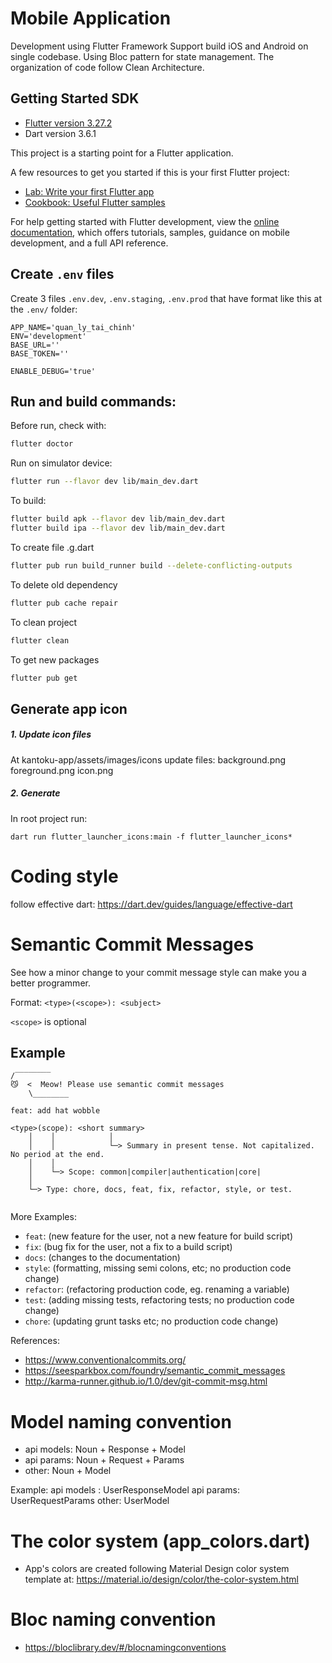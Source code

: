 # Mobile Application

Development using Flutter Framework
Support build iOS and Android on single codebase.
Using Bloc pattern for state management.
The organization of code follow Clean Architecture.

## Getting Started SDK

- [Flutter version 3.27.2](https://flutter.dev/docs/development/tools/sdk/releases)
- Dart version 3.6.1

This project is a starting point for a Flutter application.

A few resources to get you started if this is your first Flutter project:

- [Lab: Write your first Flutter app](https://docs.flutter.dev/get-started/codelab)
- [Cookbook: Useful Flutter samples](https://docs.flutter.dev/cookbook)

For help getting started with Flutter development, view the
[online documentation](https://docs.flutter.dev/), which offers tutorials,
samples, guidance on mobile development, and a full API reference.

## Create `.env` files

Create 3 files `.env.dev`, `.env.staging`, `.env.prod` that have format like this at the `.env/` folder:

```
APP_NAME='quan_ly_tai_chinh'
ENV='development'
BASE_URL=''
BASE_TOKEN=''

ENABLE_DEBUG='true'
```

## Run and build commands:

Before run, check with:

```sh
flutter doctor
```

Run on simulator device:

```sh
flutter run --flavor dev lib/main_dev.dart
```

To build:

```sh
flutter build apk --flavor dev lib/main_dev.dart
flutter build ipa --flavor dev lib/main_dev.dart
```

To create file .g.dart

```sh
flutter pub run build_runner build --delete-conflicting-outputs
```

To delete old dependency

```sh
flutter pub cache repair
```

To clean project

```sh
flutter clean
```

To get new packages

```sh
flutter pub get
```

## Generate app icon

##### 1. Update icon files

At kantoku-app/assets/images/icons update files:
background.png
foreground.png
icon.png

##### 2. Generate

In root project run:

```
dart run flutter_launcher_icons:main -f flutter_launcher_icons*
```

# Coding style

follow effective dart: https://dart.dev/guides/language/effective-dart

# Semantic Commit Messages

See how a minor change to your commit message style can make you a better programmer.

Format: `<type>(<scope>): <subject>`

`<scope>` is optional

## Example

```
/‾‾‾‾‾‾‾‾
😼  <  Meow! Please use semantic commit messages
    \________

feat: add hat wobble

<type>(scope): <short summary>
    │    │            │
    │    │            └─> Summary in present tense. Not capitalized. No period at the end.
    │    │
    │    └─> Scope: common|compiler|authentication|core|
    │
    └─> Type: chore, docs, feat, fix, refactor, style, or test.


```

More Examples:

- `feat`: (new feature for the user, not a new feature for build script)
- `fix`: (bug fix for the user, not a fix to a build script)
- `docs`: (changes to the documentation)
- `style`: (formatting, missing semi colons, etc; no production code change)
- `refactor`: (refactoring production code, eg. renaming a variable)
- `test`: (adding missing tests, refactoring tests; no production code change)
- `chore`: (updating grunt tasks etc; no production code change)

References:

- https://www.conventionalcommits.org/
- https://seesparkbox.com/foundry/semantic_commit_messages
- http://karma-runner.github.io/1.0/dev/git-commit-msg.html

# Model naming convention

- api models: Noun + Response + Model
- api params: Noun + Request + Params
- other: Noun + Model

Example:
api models : UserResponseModel
api params: UserRequestParams
other: UserModel

# The color system (app_colors.dart)

- App's colors are created following Material Design color system template at: https://material.io/design/color/the-color-system.html

# Bloc naming convention

- https://bloclibrary.dev/#/blocnamingconventions
